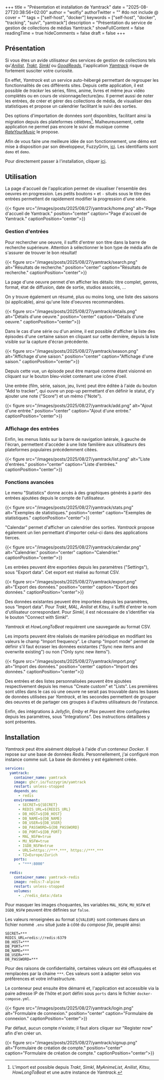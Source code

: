 +++
title = "Présentation et installation de Yamtrack"
date = "2025-08-27T20:38:56+02:00"
author = "wolfiy"
authorTwitter = "" #do not include @
cover = ""
tags = ["self-host", "docker"]
keywords = ["self-host", "docker", "tracking", "suivi", "yamtrack"]
description = "Présentation du service de gestion de collections de médias Yamtrack."
showFullContent = false
readingTime = true
hideComments = false
draft = false
+++

## Présentation

Si vous êtes un avide utilisateur des services de gestion de collections tels qu'*[Anilist](https://anilist.co/)*, *[Trakt](https://trakt.tv/)*, *[Simkl](https://simkl.com/)* ou *[GoodReads](https://www.goodreads.com/)*, l'application *[Yamtrack](https://github.com/FuzzyGrim/Yamtrack)* risque de fortement susciter votre curiosité.

En effet, *Yamtrack* est un service auto-hébergé permettant de regrouper les
fonctionnalités de ces différents sites. Depuis cette application, il est
possible de *tracker* les séries, films, anime, livres et même jeux vidéo
complétés ou en cours de visionnage/lecture/jeu. Il permet aussi de noter les
entrées, de créer et gérer des collections de média, de visualiser des
statistiques et propose un calendrier facilitant le suivi des sorties. 

Des options d'importation de données sont disponibles, facilitant ainsi la migration
depuis des plateformes célèbres[^1]. Malheureusement, cette application ne permet
pas encore le suivi de musique comme
*[RateYourMusic](https://rateyourmusic.com/)* le propose.

[^1]: L'import est possible depuis *Trakt*, *Simkl*, *MyAnimeList*, *Anilist*, *Kitsu*, *HowLongToBeat* et une autre instance de *Yamtrack*.

Afin de vous faire une meilleure idée de son fonctionnement, une démo est mise à disposition par son développeur, FuzzyGrim, [ici](https://yamtrack.fuzzygrim.com/). Les identifiants sont `demo` et `demo`.

Pour directement passer à l'installation, cliquer [ici](#installation).

## Utilisation

La page d'accueil de l'application permet de visualiser l'ensemble des oeuvres
en progression. Les petits boutons `+` et `-` situés sous le titre des entrées permettent de rapidement modifier la progression d'une série.

{{< figure src="/images/posts/2025/08/27/yamtrack/home.png" alt="Page d'accueil de Yamtrack." position="center" caption="Page d'accueil de Yamtrack." captionPosition="center">}}

### Gestion d'entrées

Pour rechercher une oeuvre, il suffit d'entrer son titre dans la barre de
recherche supérieure. Attention à sélectionner le bon type de média afin de
s'assurer de trouver le bon résultat!

{{< figure src="/images/posts/2025/08/27/yamtrack/search.png" alt="Résultats de recherche." position="center" caption="Résultats de recherche." captionPosition="center">}}

La page d'une oeuvre permet d'en afficher les détails: titre complet, genres,
format, état de diffusion, date de sortie, studios associés, ... 

On y trouve également un résumé, plus ou moins long, une liste des saisons (si applicable), ainsi qu'une liste d'oeuvres recommandées.

{{< figure src="/images/posts/2025/08/27/yamtrack/details.png" alt="Détails d'une oeuvre." position="center" caption="Détails d'une oeuvre." captionPosition="center">}}

Dans le cas d'une série ou d'un anime, il est possible d'afficher la liste des épisodes d'une certaine saison en cliquant sur cette dernière, depuis la liste visible sur la capture d'écran précédente.

{{< figure src="/images/posts/2025/08/27/yamtrack/season.png" alt="Affichage d'une saison." position="center" caption="Affichage d'une saison." captionPosition="center">}}

Depuis cette vue, un épisode peut être marqué comme étant visionné en cliquant sur le bouton bleu-violet contenant une icône d'oeil.

Une entrée (film, série, saison, jeu, livre) peut être éditée à l'aide du bouton "Add to tracker", qui ouvre un pop-up permettant d'en définir le statut, d'y ajouter une note ("Score") et un mémo ("Note").

{{< figure src="/images/posts/2025/08/27/yamtrack/add.png" alt="Ajout d'une entrée." position="center" caption="Ajout d'une entrée." captionPosition="center">}}

### Affichage des entrées

Enfin, les menus listés sur la barre de navigation latérale, à gauche de l'écran, permettent d'accéder à une liste familière aux utilisateurs des plateformes populaires précédemment citées.

{{< figure src="/images/posts/2025/08/27/yamtrack/list.png" alt="Liste d'entrées." position="center" caption="Liste d'entrées." captionPosition="center">}}

### Fonctions avancées

Le menu "Statistics" donne accès à des graphiques générés à partir des entrées ajoutées depuis le compte de l'utilisateur.

{{< figure src="/images/posts/2025/08/27/yamtrack/stats.png" alt="Exemples de statistiques." position="center" caption="Exemples de statistiques." captionPosition="center">}}

"Calendar" permet d'afficher un calendrier des sorties. *Yamtrack* propose également un lien permettant d'importer celui-ci dans des applications tierces.

{{< figure src="/images/posts/2025/08/27/yamtrack/calendar.png" alt="Calendrier." position="center" caption="Calendrier." captionPosition="center">}}

Les entrées peuvent être exportées depuis les paramètres ("Settings"), sous "Export data". Cet export est réalisé au format CSV.

{{< figure src="/images/posts/2025/08/27/yamtrack/export.png" alt="Export des données." position="center" caption="Export des données." captionPosition="center">}}

Des données existantes peuvent être importées depuis les paramètres, sous "Import data". Pour *Trakt*, *MAL*, *Anilist* et *Kitsu*, il suffit d'entrer le nom d'utilisateur correspondant. Pour *Simkl*, il est nécessaire de s'identifier via le bouton "Connect with Simkl".

*Yamtrack* et *HowLongToBeat* requièrent une sauvegarde au format CSV.

Les imports peuvent être réalisés de manière périodique en modifiant les valeurs le champ "Import frequency". Le champ "Import mode" permet de définir s'il faut écraser les données existantes ("Sync new items and overwrite existing") ou non ("Only sync new items").

{{< figure src="/images/posts/2025/08/27/yamtrack/import.png" alt="Import des données." position="center" caption="Import des données." captionPosition="center">}}

Des entrées et des listes personnalisées peuvent être ajoutées respectivement depuis les menus "Create custom" et "Lists". Les premières sont utiles dans le cas où une oeuvre ne serait pas trouvable dans les bases de données utilisées par *Yamtrack*, et les secondes permettent de grouper des oeuvres et de partager ces groupes à d'autres utilisateurs de l'instance.

Enfin, des intégrations à *Jellyfin*, *Emby* et *Plex* peuvent être configurées depuis les paramètres, sous "Integrations". Des instructions détaillées y sont présentes.

## Installation

*Yamtrack* peut être aisément déployé à l'aide d'un conteneur *Docker*. Il repose sur une base de données *Redis*. Personnellement, j'ai configuré mon instance comme suit. La base de données y est également créée.

```yaml
services:
  yamtrack:
    container_name: yamtrack
    image: ghcr.io/fuzzygrim/yamtrack
    restart: unless-stopped
    depends_on:
      - redis
    environment:
      - SECRET=${SECRET}
      - REDIS_URL=${REDIS_URL}      
      - DB_HOST=${DB_HOST}
      - DB_NAME=${DB_NAME}
      - DB_USER=${DB_USER}
      - DB_PASSWORD=${DB_PASSWORD}
      - DB_PORT=${DB_PORT}
      - MAL_NSFW=true
      - MU_NSFW=true
      - IGDB_NSFW=true
      - URLS=https://***.***, https://***.***
      - TZ=Europe/Zurich
    ports:
      - "***:8000"

  redis:
    container_name: yamtrack-redis
    image: redis:7-alpine
    restart: unless-stopped
    volumes:
      - ./redis_data:/data
```

Pour masquer les images choquantes, les variables `MAL_NSFW`, `MU_NSFW` et `IGDB_NSFW` peuvent être définies sur `false`.

Les valeurs renseignées au format `${VALEUR}` sont contenues dans un fichier nommé `.env` situé juste à côté du *compose file*, peuplé ainsi:

```env
SECRET=***
REDIS_URL=redis://redis:6379
DB_HOST=***
DB_PORT=***
DB_NAME=***
DB_USER=***
DB_PASSWORD=***
```

Pour des raisons de confidentialité, certaines valeurs ont été offusquées et remplacées par la chaine `***`. Ces valeurs sont à adapter selon vos préférences et votre infrastructure.

Le conteneur peut ensuite être démarré et, l'application est accessible via la paire adresse IP de l'hôte et port défini sous `ports` dans le fichier `docker-compose.yml`. 

{{< figure src="/images/posts/2025/08/27/yamtrack/login.png" alt="Formulaire de connexion." position="center" caption="Formulaire de connexion." captionPosition="center">}}

Par défaut, aucun compte n'existe; il faut alors cliquer sur "Register now" afin d'en créer un.

{{< figure src="/images/posts/2025/08/27/yamtrack/signup.png" alt="Formulaire de création de compte." position="center" caption="Formulaire de création de compte." captionPosition="center">}}